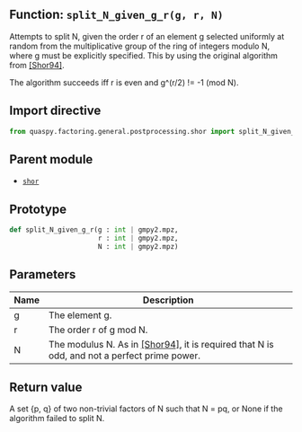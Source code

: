 ## Function: <code>split\_N\_given\_g\_r(g, r, N)</code>
Attempts to split N, given the order r of an element g selected uniformly at random from the multiplicative group of the ring of integers modulo N, where g must be explicitly specified. This by using the original algorithm from [[Shor94]](https://doi.org/10.1109/SFCS.1994.365700).

The algorithm succeeds iff r is even and g^(r/2) != -1 (mod N).

## Import directive
```python
from quaspy.factoring.general.postprocessing.shor import split_N_given_g_r
```

## Parent module
- [<code>shor</code>](README.md)

## Prototype
```python
def split_N_given_g_r(g : int | gmpy2.mpz,
                      r : int | gmpy2.mpz,
                      N : int | gmpy2.mpz)
```

## Parameters
| <b>Name</b> | <b>Description</b> |
| ----------- | ------------------ |
| g | The element g. |
| r | The order r of g mod N. |
| N | The modulus N. As in [[Shor94]](https://doi.org/10.1109/SFCS.1994.365700), it is required that N is odd, and not a perfect prime power. |

## Return value
A set {p, q} of two non-trivial factors of N such that N = pq, or None if the algorithm failed to split N.

